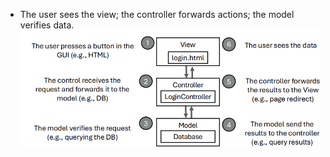 - The user sees the view; the controller forwards actions; the model verifies data.![Pasted image 20241103161126.png](../../attachments/Pasted%20image%2020241103161126.png)